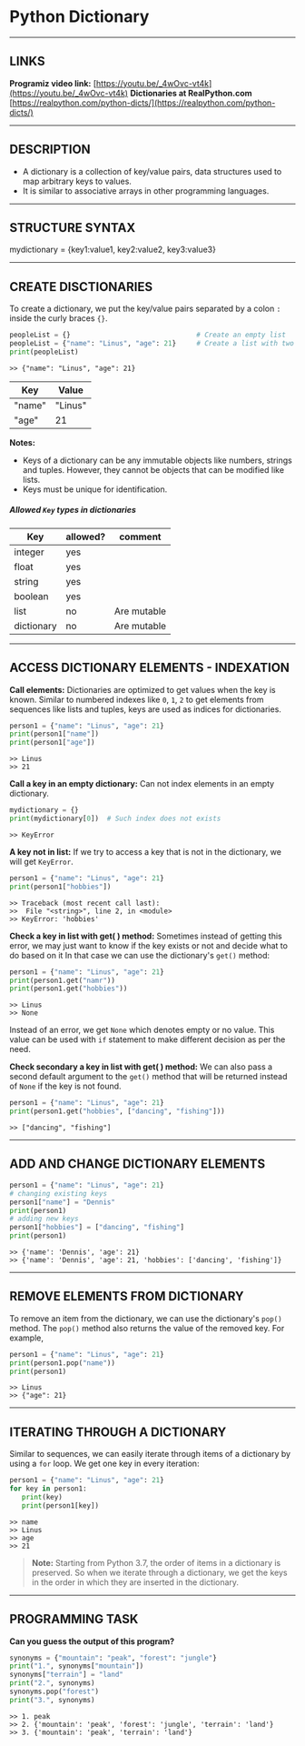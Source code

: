 # Python Dictionary


---


## LINKS

**Programiz video link:** [https://youtu.be/_4wOvc-vt4k](https://youtu.be/_4wOvc-vt4k)
**Dictionaries at RealPython.com** [https://realpython.com/python-dicts/](https://realpython.com/python-dicts/)


---


## DESCRIPTION
- A dictionary is a collection of key/value pairs, data structures used to map arbitrary keys to values.
- It is similar to associative arrays in other programming languages.


---


## STRUCTURE SYNTAX
mydictionary  = {key1:value1, key2:value2, key3:value3}


---


## CREATE DISCTIONARIES
To create a dictionary, we put the key/value pairs separated by a colon `:` inside the curly braces `{}`.

```python
peopleList = {}                               # Create an empty list
peopleList = {"name": "Linus", "age": 21}     # Create a list with two values
print(peopleList)
```
```
>> {"name": "Linus", "age": 21}
```

|Key    |Value   |
|-------|--------|
|"name" |"Linus" |
|"age"  |21      |

**Notes:**
- Keys of a dictionary can be any immutable objects like numbers, strings and tuples. However, they cannot be objects that can be modified like lists.
- Keys must be unique for identification.

##### Allowed `Key` types in dictionaries

|Key         | allowed? | comment
|------------|----------|---------
| integer    | yes      |
| float      | yes      |
| string     | yes      |
| boolean    | yes      |
| list       | no       | Are mutable
| dictionary | no       | Are mutable


---


## ACCESS DICTIONARY ELEMENTS - INDEXATION

**Call elements:**
Dictionaries are optimized to get values when the key is known.
Similar to numbered indexes like `0`, `1`, `2` to get elements from sequences like lists and tuples, keys are used as indices for dictionaries.

```python
person1 = {"name": "Linus", "age": 21}
print(person1["name"])
print(person1["age"])
```
```
>> Linus
>> 21
```

**Call a key in an empty dictionary:**
Can not index elements in an empty dictionary.

```python
mydictionary = {}
print(mydictionary[0])  # Such index does not exists
```
```
>> KeyError
```

**A key not in list:**
If we try to access a key that is not in the dictionary, we will get `KeyError`.

```python
person1 = {"name": "Linus", "age": 21}
print(person1["hobbies"])
```
```
>> Traceback (most recent call last):
>>  File "<string>", line 2, in <module>
>> KeyError: 'hobbies'
```

**Check a key in list with get( ) method:**
Sometimes instead of getting this error, we may just want to know if the key exists or not and decide what to do based on it
In that case we can use the dictionary's `get()` method:

```python
person1 = {"name": "Linus", "age": 21}
print(person1.get("namr"))
print(person1.get("hobbies"))
```
```
>> Linus
>> None
```

Instead of an error, we get `None` which denotes empty or no value. This value can be used with `if` statement to make different decision as per the need.


**Check secondary a key in list with get( ) method:**
We can also pass a second default argument to the `get()` method that will be returned instead of `None` if the key is not found.

```python
person1 = {"name": "Linus", "age": 21}
print(person1.get("hobbies", ["dancing", "fishing"]))
```
```
>> ["dancing", "fishing"]
```


---


## ADD AND CHANGE DICTIONARY ELEMENTS

```python
person1 = {"name": "Linus", "age": 21}
# changing existing keys
person1["name"] = "Dennis"
print(person1)
# adding new keys
person1["hobbies"] = ["dancing", "fishing"]
print(person1)
```
```
>> {'name': 'Dennis', 'age': 21}
>> {'name': 'Dennis', 'age': 21, 'hobbies': ['dancing', 'fishing']}
```


---


## REMOVE ELEMENTS FROM DICTIONARY
To remove an item from the dictionary, we can use the dictionary's `pop()` method. The `pop()` method also returns the value of the removed key. For example,

```python
person1 = {"name": "Linus", "age": 21}
print(person1.pop("name"))
print(person1)
```
```
>> Linus
>> {"age": 21}
```


---


## ITERATING THROUGH A DICTIONARY

Similar to sequences, we can easily iterate through items of a dictionary by using a `for` loop. We get one key in every iteration:

```python
person1 = {"name": "Linus", "age": 21}
for key in person1:
   print(key)
   print(person1[key])
```
```
>> name
>> Linus
>> age
>> 21
```

>**Note:** Starting from Python 3.7, the order of items in a dictionary is preserved. So when we iterate through a dictionary, we get the keys in the order in which they are inserted in the dictionary.


---


## PROGRAMMING TASK
**Can you guess the output of this program?**

```python
synonyms = {"mountain": "peak", "forest": "jungle"}
print("1.", synonyms["mountain"])
synonyms["terrain"] = "land"
print("2.", synonyms)
synonyms.pop("forest")
print("3.", synonyms)
```
```
>> 1. peak
>> 2. {'mountain': 'peak', 'forest': 'jungle', 'terrain': 'land'}
>> 3. {'mountain': 'peak', 'terrain': 'land'}
```
